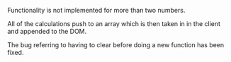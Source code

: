 Functionality is not implemented for more than two numbers.

All of the calculations push to an array which is then taken in in the client and appended to the DOM.

The bug referring to having to clear before doing a new function has been fixed.
